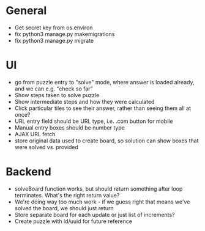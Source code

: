 # General

* Get secret key from os.environ
* fix python3 manage.py makemigrations
* fix python3 manage.py migrate

# UI

* go from puzzle entry to "solve" mode, where answer is loaded already, and we can e.g. "check so far"
* Show steps taken to solve puzzle
* Show intermediate steps and how they were calculated
* Click particular tiles to see their answer, rather than seeing them all at once?
* URL entry field should be URL type, i.e. .com button for mobile
* Manual entry boxes should be number type
* AJAX URL fetch
* store original data used to create board, so solution can show boxes that were solved vs. provided

# Backend

* solveBoard function works, but should return something after loop terminates.  What's the right return value?
* We're doing way too much work - if we guess right that means we've solved the board, we should just return
* Store separate board for each update or just list of increments?
* Create puzzle with id/uuid for future reference
